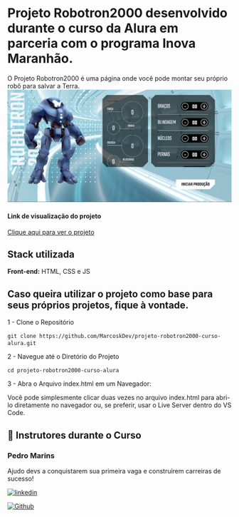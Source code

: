 
# Projeto Robotron2000 desenvolvido durante o curso da Alura em parceria com o programa Inova Maranhão.

O Projeto Robotron2000 é uma página onde você pode montar seu próprio robô para salvar a Terra.
<img src="Banner-robotron.png">

#### Link de visualização do projeto
[Clique aqui para ver o projeto](https://marcoskdev.github.io/projeto-robotron2000-curso-alura/?)
## Stack utilizada

**Front-end:** HTML, CSS e JS

## Caso queira utilizar o projeto como base para seus próprios projetos, fique à vontade.

1 - Clone o Repositório

```
git clone https://github.com/MarcoskDev/projeto-robotron2000-curso-alura.git
```
2 - Navegue até o Diretório do Projeto
```
cd projeto-robotron2000-curso-alura
```
3 - Abra o Arquivo index.html em um Navegador:

Você pode simplesmente clicar duas vezes no arquivo index.html para abri-lo diretamente no navegador ou, se preferir, usar o Live Server dentro do VS Code.

## 🔗 Instrutores durante o Curso
### Pedro Marins
Ajudo devs a conquistarem sua primeira vaga e construírem carreiras de sucesso!

[![linkedin](https://img.shields.io/badge/linkedin-0A66C2?style=for-the-badge&logo=linkedin&logoColor=white)](https://www.linkedin.com/in/pedromarins/)

[![Github](https://img.shields.io/badge/GitHub-100000?style=for-the-badge&logo=github&logoColor=white)](https://github.com/pedromarins)

